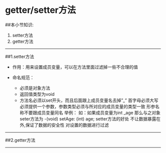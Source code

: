 # getter/setter方法
##本小节知识:
1. setter方法
2. getter方法

---

##1.setter方法
- 作用：用来设置成员变量，可以在方法里面过滤掉一些不合理的值

- 命名规范：
    + 必须是对象方法
    + 返回值类型为void
    + 方法名必须以set开头，而且后面跟上成员变量名去掉”_” 首字母必须大写
必须提供一个参数，参数类型必须与所对应的成员变量的类型一致
形参名称不要跟成员变量同名
举例：
如：如果成员变量为int _age 那么与之对象seter方法为
-(void) setAge: (int) age;
setter方法的好处
不让数据暴露在外,保证了数据的安全性
对设置的数据进行过滤

---

##2.getter方法

---
